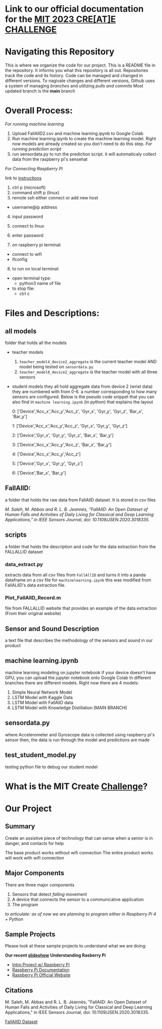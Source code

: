 # Link to our official documentation for the [MIT 2023 CRE[AT]E CHALLENGE](https://docs.google.com/document/d/1hYDY0FAOtz6MbgkpVBOJH7VS61ltBj1N6swrxQ9e_64/edit?usp=sharing)

# Navigating this Repository
This is where we organize the code for our project. This is a README file in the repository. It informs you what this repository is all out.
Repositories track the code and its history. Code can be managed and changed in different versions. To nagivate changes and different versions, Github uses a system of managing *branches* and utilizing *pulls and commits*
Most updated branch is the **main** branch

# Overall Process:
*For running machine learning*
1. Upload FallAllD2.csv and machine learning.ipynb to Google Colab
2. Run machine learning.ipynb to create the machine learning model. Right now models are already created so you don't need to do this step. 
*For running prediction script*
4. run sensordata.py to run the prediction script. it will automaticaly collect data from the raspberry pi's sensehat

*For Connecting Raspberry Pi* 

link to [instructions](https://docs.google.com/document/d/1Ka-K6mvBm2KuGRN22vAVVAbZqOi51wT6gcAuoGuMG88/edit)
1. ctrl p (microsoft)
2. command shift p (linux)
3. remote ssh either connect or add new host
  - username@ip address
4. input password 
5. connect to linux
6. enter password

7. on raspberry pi terminal:
- connect to wifi 
- ifconfig

8. to run on local terminal:
- open terminal
type:
   -  python3 name of file
- to stop file:
   -  ctrl c 

# Files and Descriptions:
## all models
  folder that holds all the models 
  - teacher models 
     1. `teacher_model4_device2_aggregate` is the current teacher model AND model being tested on `sensordata.py`
     2. `teacher_model0_device2_aggregate` is the teacher model with all three sensors 
  - student models
    they all hold aggregate data from device 2 (wrist data) 
    they are numbered with from 0-6. a number corresponding to how many sensors are configured. Below is the 
    pseudo code snippet that you can also find in `machine learning.ipynb` (in python) that explains the layout

    0: ['Device','Acc_x','Acc_y','Acc_z', 'Gyr_x', 'Gyr_y', 'Gyr_z', 'Bar_x', 'Bar_y']

    1: ['Device','Acc_x','Acc_y','Acc_z', 'Gyr_x', 'Gyr_y', 'Gyr_z']

    2: ['Device','Gyr_x', 'Gyr_y', 'Gyr_z', 'Bar_x', 'Bar_y']

    3: ['Device','Acc_x','Acc_y','Acc_z', 'Bar_x', 'Bar_y']

    4: ['Device','Acc_x','Acc_y','Acc_z']

    5: ['Device','Gyr_x', 'Gyr_y', 'Gyr_z']

    6: ['Device','Bar_x', 'Bar_y']
    
## FallAllD: 
  a folder that holds the raw data from FallAllD dataset. It is stored in csv files

  *M. Saleh, M. Abbas and R. L. B. Jeannès, "FallAllD: An Open Dataset of Human Falls and Activities of Daily Living for Classical and Deep Learning Applications," in IEEE Sensors Journal, doi: 10.1109/JSEN.2020.3018335.*

  ## scripts
  a folder that holds the description and code for the data extraction from the FALLALLID dataset
   ### data_extract.py
   extracts data from all csv files from `FallAllID` and turns it into a panda dataframe on a csv file for `machinelearning.ipynb`
   this was modified from FallALlID's data extraction file. 
   ### Plot_FallAllD_Record.m
   file from FALLALLID website that provides an example of the data extraction (From their original website)
## Sensor and Sound Description
a text file that describes the methodology of the sensors and sound in our product
## machine learning.ipynb
  machine learning modeling on jupyter notebook
  if your device doesn't have GPU, you can upload the jupyter notebook onto Google Colab
  In different branches there are different models. Right now there are 4 models:
   1. Simple Neural Network Model
   2. LSTM Model with Kaggle Data
   3. LSTM Model with FallAllD data
   4. LSTM Model with Knowledge Distillation [MAIN BRANCH]
## sensordata.py
  where Accelerometer and Gyroscope data is collected using raspberry pi's sensor 
  then, the data is run through the model and predictions are made 
## test_student_model.py
testing python file to debug our student model
# What is the MIT Create [Challenge](https://sites.google.com/view/beaver-works-assistive-tech/create-challenge/the-challenge)?

# Our Project
## Summary
Create an assistive piece of technology that can sense when a senior is in danger, and contacts for help

The base product works without wifi connection
The entire product works will work with wifi connection

## Major Components
There are three major components
1) Sensors that detect *falling* movement
2) A device that connects the sensor to a communicative application
3) The program

*to articulate: as of now we are planning to program either in Raspberry Pi 4  + Python*

## Sample Projects
Please look at these sample projects to understand what we are doing:

**Our recent [slideshow](https://docs.google.com/presentation/d/1UKiu0qB-KCjSiXp1Kg6J7CR_UiFspL7GR_qOvW0-YNU/edit#slide=id.g1d6b888cecd_3_1340)**
**Understanding Rasberry Pi**
- [Intro Project  w/ Raspberry Pi](https://projects.raspberrypi.org/en/projects/getting-started-with-the-sense-hat/8)
- [Raspberry Pi Documentation](https://www.raspberrypi.com/documentation/accessories/sense-hat.html)
- [Raspberry Pi Official Website](https://www.raspberrypi.com/)


## Citations
M. Saleh, M. Abbas and R. L. B. Jeannès, "FallAllD: An Open Dataset of Human Falls and Activities of Daily Living for Classical and Deep Learning Applications," in IEEE Sensors Journal, doi: 10.1109/JSEN.2020.3018335.

[FallAllID Dataset](https://ieee-dataport.org/open-access/fallalld-comprehensive-dataset-human-falls-and-activities-daily-living)
